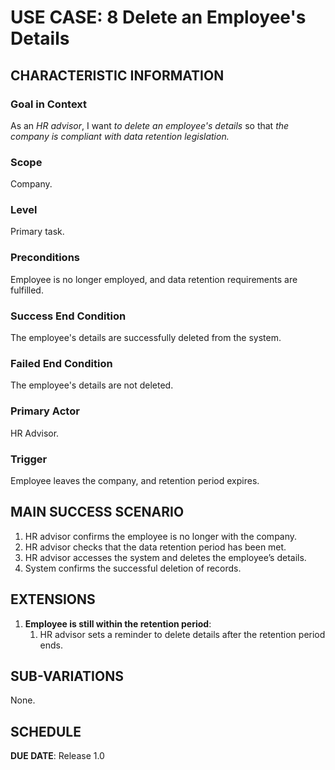 # USE CASE: 8 Delete an Employee's Details

## CHARACTERISTIC INFORMATION

### Goal in Context
As an *HR advisor*, I want *to delete an employee's details* so that *the company is compliant with data retention legislation.*

### Scope
Company.

### Level
Primary task.

### Preconditions
Employee is no longer employed, and data retention requirements are fulfilled.

### Success End Condition
The employee's details are successfully deleted from the system.

### Failed End Condition
The employee's details are not deleted.

### Primary Actor
HR Advisor.

### Trigger
Employee leaves the company, and retention period expires.

## MAIN SUCCESS SCENARIO

1. HR advisor confirms the employee is no longer with the company.
2. HR advisor checks that the data retention period has been met.
3. HR advisor accesses the system and deletes the employee’s details.
4. System confirms the successful deletion of records.

## EXTENSIONS

1. **Employee is still within the retention period**:
    1. HR advisor sets a reminder to delete details after the retention period ends.

## SUB-VARIATIONS
None.

## SCHEDULE
**DUE DATE**: Release 1.0